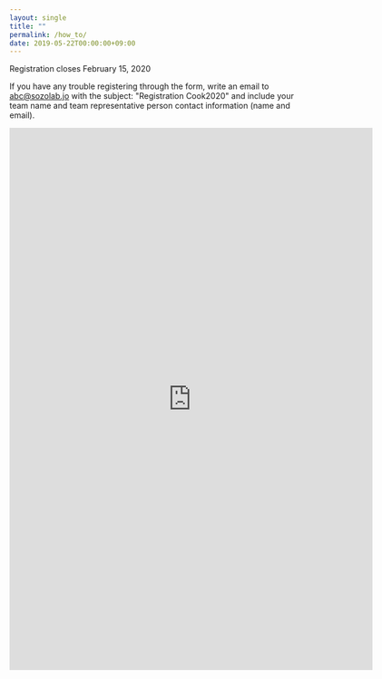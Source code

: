 ```yaml
---
layout: single
title: ""
permalink: /how_to/
date: 2019-05-22T00:00:00+09:00
---
```


Registration closes February 15, 2020

If you have any trouble registering through the form, write an email to abc@sozolab.jo with the subject: "Registration Cook2020" and include your team name and team representative person contact information (name and email).

<iframe src="https://docs.google.com/forms/d/e/1FAIpQLSecVzhn_za5jctlzBDD35l0fA37Lk-IYKBCKA1vRLwy_U1kyQ/viewform?embedded=true" width="640" height="957" frameborder="0" marginheight="0" marginwidth="0">Loading…</iframe>
